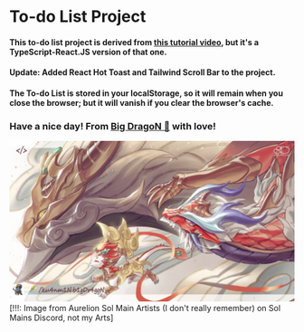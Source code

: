 # To-do List Project

#### This to-do list project is derived from <a href="https://www.youtube.com/watch?v=WE8aYoGK0Ec">this tutorial video</a>, but it's a TypeScript-React.JS version of that one.
#### Update: Added React Hot Toast and Tailwind Scroll Bar to the project. <br>
#### The To-do List is stored in your localStorage, so it will remain when you close the browser; but it will vanish if you clear the browser's cache. 

### Have a nice day! From <a href="https://www.facebook.com/ku4nm1N.b1gDr4goN/">Big DragoN 🐉</a> with love!

![](https://github.com/b1g-Dr4goN/todoList/blob/main/src/assets/DragonsCut.jpg)
[!!!: Image from Aurelion Sol Main Artists (I don't really remember) on Sol Mains Discord, not my Arts]
